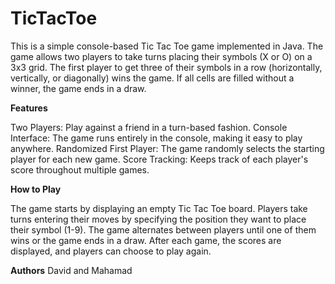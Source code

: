# TicTacToe

This is a simple console-based Tic Tac Toe game implemented in Java. The game allows two players to take turns placing their symbols (X or O) on a 3x3 grid. The first player to get three of their symbols in a row (horizontally, vertically, or diagonally) wins the game. If all cells are filled without a winner, the game ends in a draw.

**Features**

Two Players: Play against a friend in a turn-based fashion.
Console Interface: The game runs entirely in the console, making it easy to play anywhere.
Randomized First Player: The game randomly selects the starting player for each new game.
Score Tracking: Keeps track of each player's score throughout multiple games.

**How to Play**

The game starts by displaying an empty Tic Tac Toe board.
Players take turns entering their moves by specifying the position they want to place their symbol (1-9).
The game alternates between players until one of them wins or the game ends in a draw.
After each game, the scores are displayed, and players can choose to play again.

**Authors**
David and Mahamad

